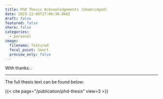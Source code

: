```yaml
---
title: PhD Thesis Acknowledgements (Unabridged)
date: 2023-12-06T17:06:36.866Z
draft: false
featured: false
share: false
categories:
  - personal
image:
  filename: featured
  focal_point: Smart
  preview_only: false
---
```


With thanks... 

---

The full thesis text can be found below:

{{< cite page="/publication/phd-thesis" view=3 >}}
